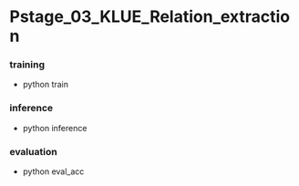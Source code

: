 # Pstage_03_KLUE_Relation_extraction

### training
* python train

### inference
* python inference

### evaluation
* python eval_acc
